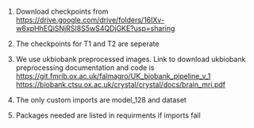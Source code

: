 1. Download checkpoints from 
https://drive.google.com/drive/folders/16IXv-w6xpHhEQiSNjRSI8S5wS4QDjGKE?usp=sharing

2. The checkpoints for T1 and T2 are seperate

3. We use ukbiobank preprocessed images. Link to download ukbiobank preprocessing documentation and code is 
https://git.fmrib.ox.ac.uk/falmagro/UK_biobank_pipeline_v_1
https://biobank.ctsu.ox.ac.uk/crystal/crystal/docs/brain_mri.pdf


4. The only custom imports are model_128 and dataset

5. Packages needed are listed in requirments if imports fail
